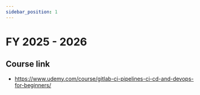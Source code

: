 ```yaml
---
sidebar_position: 1
---
```


# FY 2025 - 2026

## Course link

- https://www.udemy.com/course/gitlab-ci-pipelines-ci-cd-and-devops-for-beginners/
